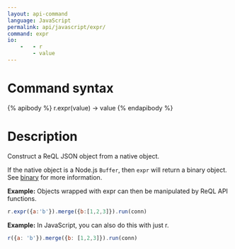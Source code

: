 ```yaml
---
layout: api-command
language: JavaScript
permalink: api/javascript/expr/
command: expr
io:
    -   - r
        - value
---
```


# Command syntax #

{% apibody %}
r.expr(value) &rarr; value
{% endapibody %}

# Description #

Construct a ReQL JSON object from a native object.

If the native object is a Node.js `Buffer`, then `expr` will return a binary object. See [binary](/api/javascript/binary) for more information.

__Example:__ Objects wrapped with expr can then be manipulated by ReQL API functions.

```js
r.expr({a:'b'}).merge({b:[1,2,3]}).run(conn)
```


__Example:__ In JavaScript, you can also do this with just r.

```js
r({a: 'b'}).merge({b: [1,2,3]}).run(conn)
```


